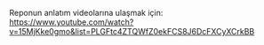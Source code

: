 Reponun anlatım videolarına ulaşmak için: https://www.youtube.com/watch?v=15MjKke0gmo&list=PLGFtc4ZTQWfZ0ekFCS8J6DcFXCyXCrkBB
